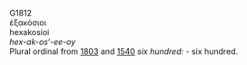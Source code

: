 G1812  
ἑξακόσιοι  
hexakosioi  
*hex-ak-os‘-ee-oy*  
Plural ordinal from [1803](g1803) and [1540](g1540) *six* *hundred:* -
six hundred.  

